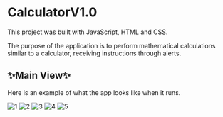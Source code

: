 # CalculatorV1.0

This project was built with JavaScript, HTML and CSS.

The purpose of the application is to perform mathematical calculations similar to a calculator, receiving instructions through alerts.

## ✨**Main View**✨

Here is an example of what the app looks like when it runs.

![1](https://github.com/DarielEGM/calculatorV1.0/assets/123778387/e949e21d-2171-45d9-8d0b-16cda003bd51)
![2](https://github.com/DarielEGM/calculatorV1.0/assets/123778387/e9f5c494-43fa-49d2-9cbd-f91d6fd9655c)
![3](https://github.com/DarielEGM/calculatorV1.0/assets/123778387/373a0530-52f8-4424-8202-4ee9e44410b8)
![4](https://github.com/DarielEGM/calculatorV1.0/assets/123778387/4e625253-6982-4d6e-a837-505b3218fc52)
![5](https://github.com/DarielEGM/calculatorV1.0/assets/123778387/5b036ae5-9440-4775-86a9-1c0d902669d5)

